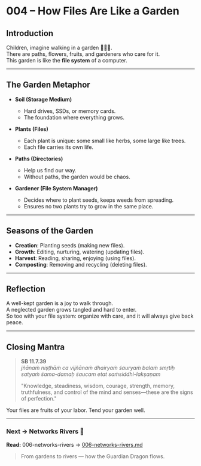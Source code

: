 # 004 – How Files Are Like a Garden

## Introduction

Children, imagine walking in a garden 🌱🌸🍎.  
There are paths, flowers, fruits, and gardeners who care for it.  
This garden is like the **file system** of a computer.

---

## The Garden Metaphor

- **Soil (Storage Medium)**  
  - Hard drives, SSDs, or memory cards.  
  - The foundation where everything grows.  

- **Plants (Files)**  
  - Each plant is unique: some small like herbs, some large like trees.  
  - Each file carries its own life.  

- **Paths (Directories)**  
  - Help us find our way.  
  - Without paths, the garden would be chaos.  

- **Gardener (File System Manager)**  
  - Decides where to plant seeds, keeps weeds from spreading.  
  - Ensures no two plants try to grow in the same place.  

---

## Seasons of the Garden

- **Creation**: Planting seeds (making new files).  
- **Growth**: Editing, nurturing, watering (updating files).  
- **Harvest**: Reading, sharing, enjoying (using files).  
- **Composting**: Removing and recycling (deleting files).  

---

## Reflection

A well-kept garden is a joy to walk through.  
A neglected garden grows tangled and hard to enter.  
So too with your file system: organize with care, and it will always give back peace.  

---

## Closing Mantra

> **SB 11.7.39**  
> *jñānaṁ niṣṭhāṁ ca vijñānaṁ dhairyaṁ śauryaṁ balaṁ smṛtiḥ  
> satyaṁ śama-damaḥ śaucam etat saṁsiddhi-lakṣaṇam*  
>  
> "Knowledge, steadiness, wisdom, courage, strength, memory, truthfulness, and control of the mind and senses—these are the signs of perfection."  

Your files are fruits of your labor. Tend your garden well.

---
### Next → Networks Rivers 🌊
**Read:** 006-networks-rivers → [006-networks-rivers.md](006-networks-rivers.md)

> From gardens to rivers — how the Guardian Dragon flows.
